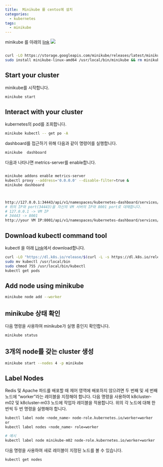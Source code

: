 ```yaml
---
title:  Minikube 를 centos에 설치
categories:
  - kubernetes
tags: 
  - minikube
---
```


minikube 를 아래의 [link](https://minikube.sigs.k8s.io/docs/start/?arch=%2Flinux%2Fx86-64%2Fstable%2Fbinary+download)
![](img/2024-09-07-13-08-43.png)

<figure style="width: 100%" class="align-center">
  <img src="{{ site.url }}{{ site.baseurl }}/assets/images/k8s/08-download-minikube-for-centos.png" alt="">
  <figcaption></figcaption>
</figure>  

```bash
curl -LO https://storage.googleapis.com/minikube/releases/latest/minikube-linux-amd64
sudo install minikube-linux-amd64 /usr/local/bin/minikube && rm minikube-linux-amd64
```

## Start your cluster
minikube를 시작합니다.  
```bash
minikube start
```

## Interact with your cluster
kubernetes의 pod를 조회합니다.  
```bash
minikube kubectl -- get po -A
```
dashboard를 접근하기 위해 다음과 같이 명령어를 실행합니다.  
```bash
minikube  dashboard
```

다음과 나타나면 metrics-server를 enable합니다. 

<figure style="width: 100%" class="align-center">
  <img src="{{ site.url }}{{ site.baseurl }}/assets/images/k8s/09-dashboard.png" alt="">
  <figcaption></figcaption>
</figure>  

```bash
minikube addons enable metrics-server
kubectl proxy --address='0.0.0.0' --disable-filter=true &
minikube dashboard
```

<figure style="width: 100%" class="align-center">
  <img src="{{ site.url }}{{ site.baseurl }}/assets/images/k8s/10-dashboard-8001-port.png" alt="">
  <figcaption></figcaption>
</figure>  


<figure style="width: 100%" class="align-center">
  <img src="{{ site.url }}{{ site.baseurl }}/assets/images/k8s/11-dashboard.png" alt="">
  <figcaption></figcaption>
</figure>  

```bash
http://127.0.0.1:34443/api/v1/namespaces/kubernetes-dashboard/services/http:kubernetes-dashboard:/proxy/
# 위의 IP와 port(34443)을 자신의 VM 서버의 IP와 8001 port로 대채합니다.
# 127.0.0.1 -> VM IP
# 34443 -> 8001
http://your VM IP:8001/api/v1/namespaces/kubernetes-dashboard/services/http:kubernetes-dashboard:/proxy/

```


## Download kubectl command tool
kubectl 을 아래 [Link](https://kubernetes.io/docs/tasks/tools/)에서 download합니다.  

```bash
curl -LO "https://dl.k8s.io/release/$(curl -L -s https://dl.k8s.io/release/stable.txt)/bin/linux/amd64/kubectl"
sudo mv kubectl /usr/local/bin
sudo chmod 755 /usr/local/bin/kubectl
kubectl get pods
```

## Add node using minikube 
```bash
minikube node add --worker
```

## minikube 상태 확인
다음 명령을 사용하여 minikube가 실행 중인지 확인합니다.
```bash
minikube status
```

## 3개의 node를 갖는 cluster 생성
```bash
minikube start --nodes 4 -p minikube
```

## Label Nodes
Redis 및 Apache 파드를 배포할 때 제어 영역에 배포하지 않으려면 두 번째 및 세 번째 노드에 “worker”라는 레이블을 지정해야 합니다. 다음 명령을 사용하여 k8cluster-m02 및 k8cluster-m03 노드에 작업자 레이블을 적용합니다. 위의 각 노드에 대해 한 번씩 두 번 명령을 실행해야 합니다.

```bash
kubectl label node <node_name> node-role.kubernetes.io/worker=worker
or
kubectl label nodes <node_name> role=worker

# 예시 
kubectl label node minikube-m02 node-role.kubernetes.io/worker=worker
```

다음 명령을 사용하여 새로 레이블이 지정된 노드를 볼 수 있습니다.
```bash
kubectl get nodes
```
<figure style="width: 100%" class="align-center">
  <img src="{{ site.url }}{{ site.baseurl }}/assets/images/k8s/12-labeled-get-nodes.png" alt="">
  <figcaption></figcaption>
</figure>  




